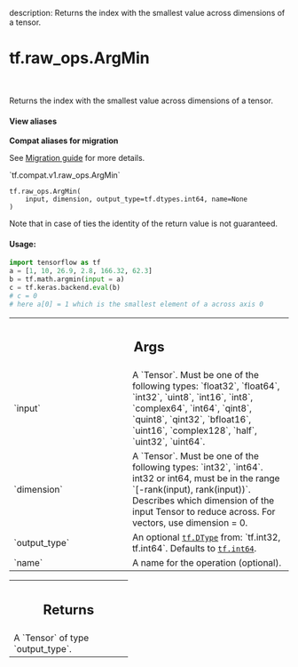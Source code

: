description: Returns the index with the smallest value across dimensions of a tensor.

<div itemscope itemtype="http://developers.google.com/ReferenceObject">
<meta itemprop="name" content="tf.raw_ops.ArgMin" />
<meta itemprop="path" content="Stable" />
</div>

# tf.raw_ops.ArgMin

<!-- Insert buttons and diff -->

<table class="tfo-notebook-buttons tfo-api nocontent" align="left">

</table>



Returns the index with the smallest value across dimensions of a tensor.

<section class="expandable">
  <h4 class="showalways">View aliases</h4>
  <p>
<b>Compat aliases for migration</b>
<p>See
<a href="https://www.tensorflow.org/guide/migrate">Migration guide</a> for
more details.</p>
<p>`tf.compat.v1.raw_ops.ArgMin`</p>
</p>
</section>

<pre class="devsite-click-to-copy prettyprint lang-py tfo-signature-link">
<code>tf.raw_ops.ArgMin(
    input, dimension, output_type=tf.dtypes.int64, name=None
)
</code></pre>



<!-- Placeholder for "Used in" -->

Note that in case of ties the identity of the return value is not guaranteed.

#### Usage:

```python
import tensorflow as tf
a = [1, 10, 26.9, 2.8, 166.32, 62.3]
b = tf.math.argmin(input = a)
c = tf.keras.backend.eval(b)
# c = 0
# here a[0] = 1 which is the smallest element of a across axis 0
```



<!-- Tabular view -->
 <table class="responsive fixed orange">
<colgroup><col width="214px"><col></colgroup>
<tr><th colspan="2"><h2 class="add-link">Args</h2></th></tr>

<tr>
<td>
`input`
</td>
<td>
A `Tensor`. Must be one of the following types: `float32`, `float64`, `int32`, `uint8`, `int16`, `int8`, `complex64`, `int64`, `qint8`, `quint8`, `qint32`, `bfloat16`, `uint16`, `complex128`, `half`, `uint32`, `uint64`.
</td>
</tr><tr>
<td>
`dimension`
</td>
<td>
A `Tensor`. Must be one of the following types: `int32`, `int64`.
int32 or int64, must be in the range `[-rank(input), rank(input))`.
Describes which dimension of the input Tensor to reduce across. For vectors,
use dimension = 0.
</td>
</tr><tr>
<td>
`output_type`
</td>
<td>
An optional <a href="../../tf/dtypes/DType.md"><code>tf.DType</code></a> from: `tf.int32, tf.int64`. Defaults to <a href="../../tf.md#int64"><code>tf.int64</code></a>.
</td>
</tr><tr>
<td>
`name`
</td>
<td>
A name for the operation (optional).
</td>
</tr>
</table>



<!-- Tabular view -->
 <table class="responsive fixed orange">
<colgroup><col width="214px"><col></colgroup>
<tr><th colspan="2"><h2 class="add-link">Returns</h2></th></tr>
<tr class="alt">
<td colspan="2">
A `Tensor` of type `output_type`.
</td>
</tr>

</table>

